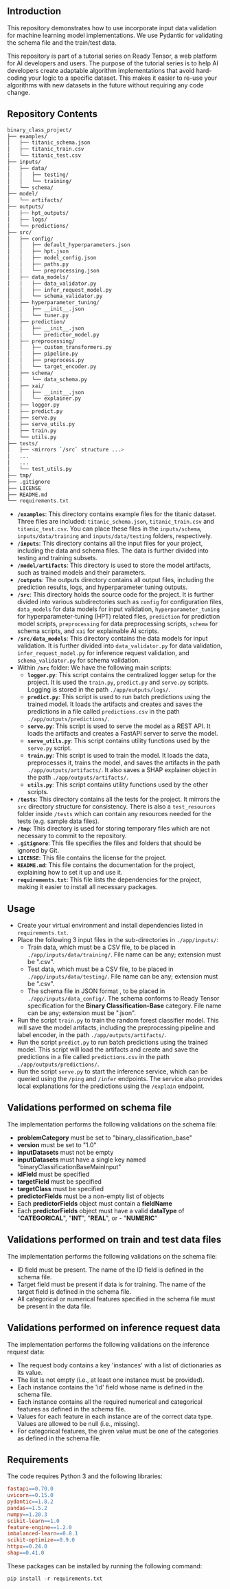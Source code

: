 ## Introduction

This repository demonstrates how to use incorporate input data validation for machine learning model implementations. We use Pydantic for validating the schema file and the train/test data.

This repository is part of a tutorial series on Ready Tensor, a web platform for AI developers and users. The purpose of the tutorial series is to help AI developers create adaptable algorithm implementations that avoid hard-coding your logic to a specific dataset. This makes it easier to re-use your algorithms with new datasets in the future without requiring any code change.

## Repository Contents

```bash
binary_class_project/
├── examples/
│   ├── titanic_schema.json
│   ├── titanic_train.csv
│   └── titanic_test.csv
├── inputs/
│   ├── data/
│   │   ├── testing/
│   │   └── training/
│   └── schema/
├── model/
│   └── artifacts/
├── outputs/
│   ├── hpt_outputs/
│   ├── logs/
│   └── predictions/
├── src/
│   ├── config/
│   │   ├── default_hyperparameters.json
│   │   ├── hpt.json
│   │   ├── model_config.json
│   │   ├── paths.py
│   │   └── preprocessing.json
│   ├── data_models/
│   │   ├── data_validator.py
│   │   ├── infer_request_model.py
│   │   └── schema_validator.py
│   ├── hyperparameter_tuning/
│   │   ├── __init__.json
│   │   └── tuner.py
│   ├── prediction/
│   │   ├── __init__.json
│   │   └── predictor_model.py
│   ├── preprocessing/
│   │   ├── custom_transformers.py
│   │   ├── pipeline.py
│   │   ├── preprocess.py
│   │   └── target_encoder.py
│   ├── schema/
│   │   └── data_schema.py
│   ├── xai/
│   │   ├── __init__.json
│   │   └── explainer.py
│   ├── logger.py
│   ├── predict.py
│   ├── serve.py
│   ├── serve_utils.py
│   ├── train.py
│   └── utils.py
├── tests/
│   ├── <mirrors `/src` structure ...>
│   ...
│   ...
│   └── test_utils.py
├── tmp/
├── .gitignore
├── LICENSE
├── README.md
└── requirements.txt
```

- **`/examples`**: This directory contains example files for the titanic dataset. Three files are included: `titanic_schema.json`, `titanic_train.csv` and `titanic_test.csv`. You can place these files in the `inputs/schema`, `inputs/data/training` and `inputs/data/testing` folders, respectively.
- **`/inputs`**: This directory contains all the input files for your project, including the data and schema files. The data is further divided into testing and training subsets.
- **`/model/artifacts`**: This directory is used to store the model artifacts, such as trained models and their parameters.
- **`/outputs`**: The outputs directory contains all output files, including the prediction results, logs, and hyperparameter tuning outputs.
- **`/src`**: This directory holds the source code for the project. It is further divided into various subdirectories such as `config` for configuration files, `data_models` for data models for input validation, `hyperparameter_tuning` for hyperparameter-tuning (HPT) related files, `prediction` for prediction model scripts, `preprocessing` for data preprocessing scripts, `schema` for schema scripts, and `xai` for explainable AI scripts.
- **`/src/data_models`**: This directory contains the data models for input validation. It is further divided into `data_validator.py` for data validation, `infer_request_model.py` for inference request validation, and `schema_validator.py` for schema validation.
- Within **`/src`** folder: We have the following main scripts:
  - **`logger.py`**: This script contains the centralized logger setup for the project. It is used the `train.py`, `predict.py` and `serve.py` scripts. Logging is stored in the path `./app/outputs/logs/`.
  - **`predict.py`**: This script is used to run batch predictions using the trained model. It loads the artifacts and creates and saves the predictions in a file called `predictions.csv` in the path `./app/outputs/predictions/`.
  - **`serve.py`**: This script is used to serve the model as a REST API. It loads the artifacts and creates a FastAPI server to serve the model.
  - **`serve_utils.py`**: This script contains utility functions used by the `serve.py` script.
  - **`train.py`**: This script is used to train the model. It loads the data, preprocesses it, trains the model, and saves the artifacts in the path `./app/outputs/artifacts/`. It also saves a SHAP explainer object in the path `./app/outputs/artifacts/`.
  - **`utils.py`**: This script contains utility functions used by the other scripts.
- **`/tests`**: This directory contains all the tests for the project. It mirrors the `src` directory structure for consistency. There is also a `test_resources` folder inside `/tests` which can contain any resources needed for the tests (e.g. sample data files).
- **`/tmp`**: This directory is used for storing temporary files which are not necessary to commit to the repository.
- **`.gitignore`**: This file specifies the files and folders that should be ignored by Git.
- **`LICENSE`**: This file contains the license for the project.
- **`README.md`**: This file contains the documentation for the project, explaining how to set it up and use it.
- **`requirements.txt`**: This file lists the dependencies for the project, making it easier to install all necessary packages.

## Usage

- Create your virtual environment and install dependencies listed in `requirements.txt`.
- Place the following 3 input files in the sub-directories in `./app/inputs/`:
  - Train data, which must be a CSV file, to be placed in `./app/inputs/data/training/`. File name can be any; extension must be ".csv".
  - Test data, which must be a CSV file, to be placed in `./app/inputs/data/testing/`. File name can be any; extension must be ".csv".
  - The schema file in JSON format , to be placed in `./app/inputs/data_config/`. The schema conforms to Ready Tensor specification for the **Binary Classification-Base** category. File name can be any; extension must be ".json".
- Run the script `train.py` to train the random forest classifier model. This will save the model artifacts, including the preprocessing pipeline and label encoder, in the path `./app/outputs/artifacts/`.
- Run the script `predict.py` to run batch predictions using the trained model. This script will load the artifacts and create and save the predictions in a file called `predictions.csv` in the path `./app/outputs/predictions/`.
- Run the script `serve.py` to start the inference service, which can be queried using the `/ping` and `/infer` endpoints. The service also provides local explanations for the predictions using the `/explain` endpoint.

## Validations performed on schema file

The implementation performs the following validations on the schema file:

- **problemCategory** must be set to "binary_classification_base"
- **version** must be set to "1.0"
- **inputDatasets** must not be empty
- **inputDatasets** must have a single key named "binaryClassificationBaseMainInput"
- **idField** must be specified
- **targetField** must be specified
- **targetClass** must be specified
- **predictorFields** must be a non-empty list of objects
- Each **predictorFields** object must contain a **fieldName**
- Each **predictorFields** object must have a valid **dataType** of "**CATEGORICAL**", "**INT**", "**REAL**", or - "**NUMERIC**"

## Validations performed on train and test data files

The implementation performs the following validations on the schema file:

- ID field must be present. The name of the ID field is defined in the schema file.
- Target field must be present if data is for training. The name of the target field is defined in the schema file.
- All categorical or numerical features specified in the schema file must be present in the data file.

## Validations performed on inference request data

The implementation performs the following validations on the inference request data:

- The request body contains a key 'instances' with a list of dictionaries as its value.
- The list is not empty (i.e., at least one instance must be provided).
- Each instance contains the 'id' field whose name is defined in the schema file.
- Each instance contains all the required numerical and categorical features as defined in the schema file.
- Values for each feature in each instance are of the correct data type. Values are allowed to be null (i.e., missing).
- For categorical features, the given value must be one of the categories as defined in the schema file.

## Requirements

The code requires Python 3 and the following libraries:

```makefile
fastapi==0.70.0
uvicorn==0.15.0
pydantic==1.8.2
pandas==1.5.2
numpy==1.20.3
scikit-learn==1.0
feature-engine==1.2.0
imbalanced-learn==0.8.1
scikit-optimize==0.9.0
httpx==0.24.0
shap==0.41.0
```

These packages can be installed by running the following command:

```python
pip install -r requirements.txt
```
